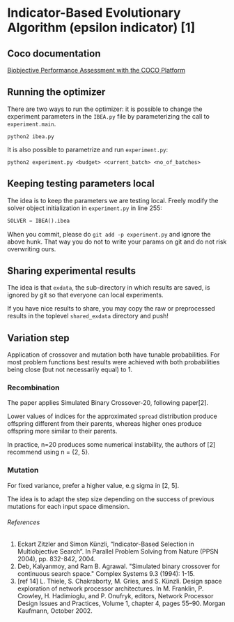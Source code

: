 # Indicator-Based Evolutionary Algorithm (epsilon indicator) [1]

## Coco documentation

[Biobjective Performance Assessment with the COCO Platform](http://numbbo.github.io/coco-doc/bbob-biobj/perf-assessment/)

## Running the optimizer
There are two ways to run the optimizer: it is possible to change the experiment parameters in the `IBEA.py` file by parameterizing the call to `experiment.main`.
```shell
python2 ibea.py
```

It is also possible to parametrize and run `experiment.py`: 
```shell
python2 experiment.py <budget> <current_batch> <no_of_batches>
```

## Keeping testing parameters local
The idea is to keep the parameters we are testing local. Freely modify the solver object initialization in `experiment.py` in line 255: 

```python
SOLVER = IBEA().ibea
``` 

When you commit, please do `git add -p experiment.py` and ignore the above hunk. That way you do not to write your params on git and do not risk overwriting ours.

## Sharing experimental results
The idea is that `exdata`, the sub-directory in which results are saved, is ignored by git so that everyone can local experiments.

If you have nice results to share, you may copy the raw or preprocessed results in the toplevel `shared_exdata` directory and push!

## Variation step

Application of crossover and mutation both have tunable probabilities. For most problem functions best results were achieved with both probabilities being close (but not necessarily equal) to 1.

### Recombination
The paper applies Simulated Binary Crossover-20, following paper[2]. 

Lower values of indices for the approximated `spread` distribution produce offspring different from their parents, whereas higher ones produce offspring more similar to their parents. 

In practice, n=20 produces some numerical instability, the authors of [2] recommend using n = {2, 5}.

### Mutation
For fixed variance, prefer a higher value, e.g sigma in [2, 5].

The idea is to adapt the step size depending on the success of previous mutations for each input space dimension.

###### References
[comment]: # (BIBLIOGRAPHY STYLE: MLA)

1. Eckart Zitzler and Simon Künzli, “Indicator-Based Selection in Multiobjective Search”. In Parallel Problem Solving from Nature (PPSN 2004), pp. 832-842, 2004.
2. Deb, Kalyanmoy, and Ram B. Agrawal. "Simulated binary crossover for continuous search space." Complex Systems 9.3 (1994): 1-15.
3. [ref 14] L. Thiele, S. Chakraborty, M. Gries, and S. Künzli. Design space exploration of
network processor architectures. In M. Franklin, P. Crowley, H. Hadimioglu, and
P. Onufryk, editors, Network Processor Design Issues and Practices, Volume 1,
chapter 4, pages 55–90. Morgan Kaufmann, October 2002.
